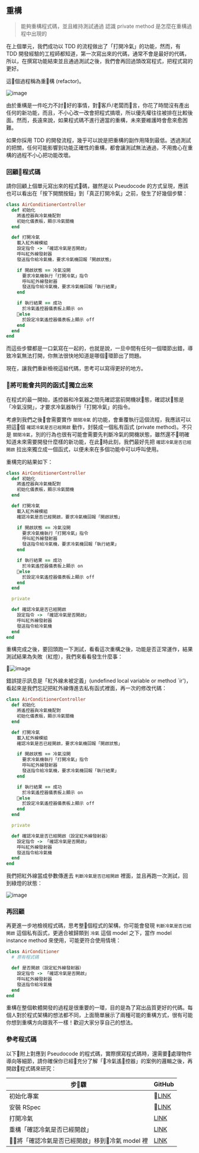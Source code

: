 ## 重構
> 能夠重構程式碼，並且維持測試通過
> 認識 private method 是怎麼在重構過程中出現的

在上個單元，我們成功以 TDD 的流程做出了「打開冷氣」的功能，然而，有 TDD 開發經驗的工程師都知道，第一次寫出來的代碼，通常不會是最好的代碼，所以，在撰寫功能結束並且通過測試之後，我們會再回過頭改寫程式，把程式寫的更好。

這個過程稱為重構 (refactor)。

![image](images/red-green-refactor.png)

由於重構是一件吃力不討好的事情，對客戶/老闆而言，你花了時間沒有產出任何的新功能，而且，不小心改一改會把程式搞壞，所以優先權往往被排在比較後面。然而，長遠來說，如果程式碼不進行適當的重構，未來要維護時會愈來愈困難。

如果你採用 TDD 的開發流程，幾乎可以說是把重構的副作用降到最低。透過測試的把關，任何可能影響到功能正確性的重構，都會讓測試無法通過，不用擔心在重構的過程不小心把功能改壞。

### 回顧程式碼

請你回顧上個單元寫出來的程式碼，雖然是以 Pseudocode 的方式呈現，應該也可以看出在「按下開關按鈕」到「真正打開冷氣」之前，發生了好幾個步驟：

```ruby
class AirConditionerController
  def 初始化
    將遙控器與冷氣機配對
    初始化儀表板，顯示冷氣關機
  end

  def 打開冷氣
    載入紅外線模組
    設定指令 -> 「確認冷氣是否開啟」
    呼叫紅外線發射器
    發送指令給冷氣機，要求冷氣機回報「開啟狀態」

    if 開啟狀態 == 冷氣沒開
      要求冷氣機執行「打開冷氣」指令
      呼叫紅外線發射器
      發送指令給冷氣機，要求冷氣機回報「執行結果」
    end

    if 執行結果 == 成功
      於冷氣遙控器儀表板上顯示 on
    else
      於設定冷氣遙控器儀表板上顯示 off
    end
  end
end
```

而這些步驟都是一口氣寫在一起的，也就是說，一旦中間有任何一個環節出錯，導致冷氣無法打開，你無法很快地知道是哪個環節出了問題。

現在，讓我們重新檢視這組代碼，思考可以寫得更好的地方。

### 將可能會共同的函式獨立出來

在程式的最一開始，遙控器和冷氣器之間先確認當前開機狀態，確認狀態是「冷氣沒開」，才要求冷氣器執行「打開冷氣」的指令。

考慮到我們之後會需要實作 `關閉冷氣` 的功能，會重覆執行這個流程，我應該可以把這個 `確認冷氣是否已經開啟` 動作，封裝成一個私有函式 (private method)。不只是 `關閉冷氣`，別的行為也很有可能會需要先判斷冷氣的開機狀態，雖然還不明確知道未來需要開發什麼樣的新功能，在此時此刻，我們最好先把 `確認冷氣是否已經開啟` 拉出來獨立成一個函式，以便未來在多個功能中可以呼叫使用。

重構完的結果如下：

```ruby
class AirConditionerController
  def 初始化
    將遙控器與冷氣機配對
    初始化儀表板，顯示冷氣關機
  end

  def 打開冷氣
    載入紅外線模組
    確認冷氣是否已經開啟，要求冷氣機回報「開啟狀態」

    if 開啟狀態 == 冷氣沒開
      要求冷氣機執行「打開冷氣」指令
      呼叫紅外線發射器
      發送指令給冷氣機，要求冷氣機回報「執行結果」
    end

    if 執行結果 == 成功
      於冷氣遙控器儀表板上顯示 on
    else
      於設定冷氣遙控器儀表板上顯示 off
    end
  end

  private

  def 確認冷氣是否已經開啟
    設定指令 -> 「確認冷氣是否開啟」
    呼叫紅外線發射器
    發送指令給冷氣機
  end
end
```

重構完成之後，要回頭跑一下測試，看看這次重構之後，功能是否正常運作，結果測試結果為失敗（紅燈），我們來看看發生什麼事：

![image](images/open-04-refactor-red.png)

錯誤提示訊息是「紅外線未被定義」(undefined local variable or method \`ir')，看起來是我們忘記把紅外線傳進去私有函式裡面，再一次的修改代碼：

```ruby
class AirConditionerController
  def 初始化
    將遙控器與冷氣機配對
    初始化儀表板，顯示冷氣關機
  end

  def 打開冷氣
    載入紅外線模組
    確認冷氣是否已經開啟，要求冷氣機回報「開啟狀態」

    if 開啟狀態 == 冷氣沒開
      要求冷氣機執行「打開冷氣」指令
      呼叫紅外線發射器
      發送指令給冷氣機，要求冷氣機回報「執行結果」
    end

    if 執行結果 == 成功
      於冷氣遙控器儀表板上顯示 on
    else
      於設定冷氣遙控器儀表板上顯示 off
    end
  end

  private

  def 確認冷氣是否已經開啟（設定紅外線發射器）
    設定指令 -> 「確認冷氣是否開啟」
    呼叫紅外線發射器
    發送指令給冷氣機
  end
end
```

我們把紅外線當成參數傳進去 `判斷冷氣是否已經開啟` 裡面，並且再跑一次測試，回到綠燈的狀態：

![image](images/open-03-green.png)

### 再回顧

再更進一步地檢視程式碼，思考整個程式的架構，你可能會發現 `判斷冷氣是否已經開啟` 這個私有函式，更適合被歸類到 `冷氣` 這個 model 之下，當作 model instance method 來使用，可能更符合使用情境：

```ruby
class AirConditioner
  # 原有程式碼

  def 是否開啟（設定紅外線發射器）
    設定指令 -> 「確認冷氣是否開啟」
    呼叫紅外線發射器
    發送指令給冷氣機
  end
end
```
重構在整個軟體開發的過程是很重要的一環，目的是為了寫出品質更好的代碼。每個人對於程式架構的想法都不同，上面簡單展示了兩種可能的重構方式，很有可能你想到重構方向跟我不一樣！歡迎大家分享自己的想法。

### 參考程式碼

以下附上對應到 Pseudocode 的程式碼，實際撰寫程式碼時，還需要處理物件導向等細節，請你確保你已經充分了解「冷氣遙控器」的案例的邏輯之後，再開啟程式碼來研究：


| 步驟 | GitHub |
| ----- | ----- |
| 初始化專案 | [LINK](https://github.com/ALPHACamp/air-conditioner/commit/672665a7c4f603e0fb0434503d60087eeb1f1b00) |
| 安裝 RSpec | [LINK](https://github.com/ALPHACamp/air-conditioner/commit/f5b7bbdf8d0019fbb2657fb38a2282fb391f53eb) |
| 打開冷氣 | [LINK](https://github.com/ALPHACamp/air-conditioner/commit/f7d4398f013cb57b574c043ec0beb3c7fe764c1b) |
| 重構「確認冷氣是否已經開啟」 | [LINK](https://github.com/ALPHACamp/air-conditioner/commit/bee693066caa4d384627f4183f90066c75dd5137) |
| 將「確認冷氣是否已經開啟」移到冷氣 model 裡 | [LINK](https://github.com/ALPHACamp/air-conditioner/commit/f61fb470be5f65794dfa63e7fa26cb8b34fb9af2) |
